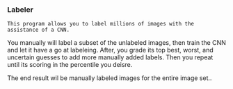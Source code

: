 ### Labeler ###

    This program allows you to label millions of images with the assistance of a CNN.
You manually will label a subset of the unlabeled images, then train the CNN and let it
have a go at labeleing.  After, you grade its top best, worst, and uncertain guesses
to add more manually added labels.   Then you repeat until its scoring in the percentile
you deisre.  

The end result wil be manually labeled images for the entire image set..
